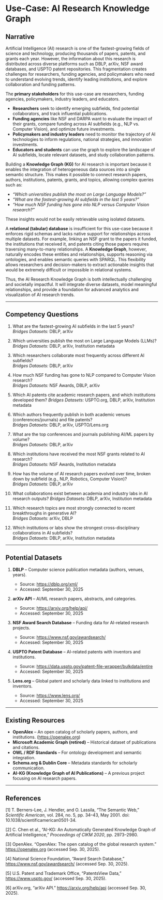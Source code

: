 # Use-Case: AI Research Knowledge Graph

## Narrative  

Artificial Intelligence (AI) research is one of the fastest-growing fields of science and technology, producing thousands of papers, patents, and grants each year. However, the information about this research is distributed across diverse platforms such as DBLP, arXiv, NSF award databases, and USPTO patent repositories. This fragmentation creates challenges for researchers, funding agencies, and policymakers who need to understand evolving trends, identify leading institutions, and explore collaboration and funding patterns.  

The **primary stakeholders** for this use-case are researchers, funding agencies, policymakers, industry leaders, and educators.  

- **Researchers** seek to identify emerging subfields, find potential collaborators, and track influential publications.  
- **Funding agencies** like NSF and DARPA want to evaluate the impact of their grants, compare funding across AI subfields (e.g., NLP vs. Computer Vision), and optimize future investments.  
- **Policymakers and industry leaders** need to monitor the trajectory of AI technologies to inform regulations, national strategies, and innovation investments.  
- **Educators and students** can use the graph to explore the landscape of AI subfields, locate relevant datasets, and study collaboration patterns.  

Building a **Knowledge Graph (KG)** for AI research is important because it enables the integration of heterogeneous data sources into a single semantic structure. This makes it possible to connect research papers, authors, institutions, patents, grants, and topics, allowing complex queries such as:  
- *“Which universities publish the most on Large Language Models?”*  
- *“What are the fastest-growing AI subfields in the last 5 years?”*  
- *“How much NSF funding has gone into NLP versus Computer Vision research?”*  

These insights would not be easily retrievable using isolated datasets.  

A **relational (tabular) database** is insufficient for this use-case because it enforces rigid schemas and lacks native support for relationships across multiple datasets. For example, linking an NSF grant to the papers it funded, the institutions that received it, and patents citing those papers requires traversing many-to-many relationships. A **Knowledge Graph**, however, naturally encodes these entities and relationships, supports reasoning via ontologies, and enables semantic queries with SPARQL. This flexibility allows researchers and decision-makers to extract actionable insights that would be extremely difficult or impossible in relational systems.  

Thus, the AI Research Knowledge Graph is both intellectually challenging and societally impactful. It will integrate diverse datasets, model meaningful relationships, and provide a foundation for advanced analytics and visualization of AI research trends.  

---

## Competency Questions  

1. What are the fastest-growing AI subfields in the last 5 years?  
*Bridges Datasets:* DBLP, arXiv  

2. Which universities publish the most on Large Language Models (LLMs)?  
*Bridges Datasets:* DBLP, arXiv, Institution metadata  

3. Which researchers collaborate most frequently across different AI subfields?  
*Bridges Datasets:* DBLP, arXiv 

4. How much NSF funding has gone to NLP compared to Computer Vision research?  
*Bridges Datasets:* NSF Awards, DBLP, arXiv  

5. Which AI patents cite academic research papers, and which institutions developed them? 
*Bridges Datasets:* USPTO.org, DBLP, arXiv, Institution metadata  

6. Which authors frequently publish in both academic venues (conferences/journals) and file patents?  
*Bridges Datasets:* DBLP, arXiv, USPTO/Lens.org 

7. What are the top conferences and journals publishing AI/ML papers by volume?  
*Bridges Datasets:* DBLP, arXiv  

8. Which institutions have received the most NSF grants related to AI research?  
*Bridges Datasets:* NSF Awards, Institution metadata 

9. How has the volume of AI research papers evolved over time, broken down by subfield (e.g., NLP, Robotics, Computer Vision)?  
*Bridges Datasets:* DBLP, arXiv 

10. What collaborations exist between academia and industry labs in AI research outputs? 
*Bridges Datasets:* DBLP, arXiv, Institution metadata 

11. Which research topics are most strongly connected to recent breakthroughs in generative AI?  
*Bridges Datasets:* arXiv, DBLP  

12. Which institutions or labs show the strongest cross-disciplinary collaborations in AI subfields?  
*Bridges Datasets:* DBLP, arXiv, Institution metadata 

---

## Potential Datasets  

1. **DBLP** – Computer science publication metadata (authors, venues, years).  
   - Source: https://dblp.org/xml/  
   - Accessed: September 30, 2025  

2. **arXiv API** – AI/ML research papers, abstracts, and categories.  
   - Source: https://arxiv.org/help/api/  
   - Accessed: September 30, 2025  

3. **NSF Award Search Database** – Funding data for AI-related research projects.  
   - Source: https://www.nsf.gov/awardsearch/  
   - Accessed: September 30, 2025  

4. **USPTO Patent Database** – AI-related patents with inventors and institutions.  
   - Source: https://data.uspto.gov/patent-file-wrapper/bulkdata/entire
   - Accessed: September 30, 2025  

5. **Lens.org** – Global patent and scholarly data linked to institutions and inventors.  
   - Source: https://www.lens.org/  
   - Accessed: September 30, 2025  

---

## Existing Resources  

- **OpenAlex** – An open catalog of scholarly papers, authors, and institutions. (https://openalex.org)  
- **Microsoft Academic Graph (retired)** – Historical dataset of publications and citations.  
- **OWL / RDF Standards** – For ontology development and semantic integration.  
- **Schema.org & Dublin Core** – Metadata standards for scholarly communication.  
- **AI-KG (Knowledge Graph of AI Publications)** – A previous project focusing on AI research papers.  

---

## References  

[1] T. Berners-Lee, J. Hendler, and O. Lassila, “The Semantic Web,” *Scientific American*, vol. 284, no. 5, pp. 34–43, May 2001. doi: 10.1038/scientificamerican0501-34.  

[2] C. Chen et al., “AI-KG: An Automatically Generated Knowledge Graph of Artificial Intelligence,” *Proceedings of CIKM 2020*, pp. 2973–2980.  

[3] OpenAlex. “OpenAlex: The open catalog of the global research system.” https://openalex.org (accessed Sep. 30, 2025).  

[4] National Science Foundation, “Award Search Database,” https://www.nsf.gov/awardsearch/ (accessed Sep. 30, 2025).  

[5] U.S. Patent and Trademark Office, “PatentsView Data,” https://www.uspto.gov/ (accessed Sep. 30, 2025).  

[6] arXiv.org, “arXiv API.” https://arxiv.org/help/api (accessed Sep. 30, 2025).  